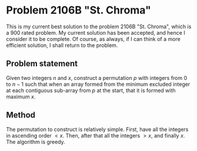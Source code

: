 # Problem 2106B "St. Chroma"
This is my current best solution to the problem 2106B "St. Chroma", which is a 900 rated problem. My current solution has been accepted, and hence I consider it to be complete. Of course, as always, if I can think of a more efficient solution, I shall return to the problem. 

## Problem statement
Given two integers $n$ and $x$, construct a permutation $p$ with integers from $0$ to $n - 1$ such that when an array formed from the minimum excluded integer at each contiguous sub-array from $p$ at the start, that it is formed with maximum $x$.

## Method
The permutation to construct is relatively simple. First, have all the integers in ascending order $< x$. Then, after that all the integers $> x$, and finally $x$. The algorithm is greedy.
